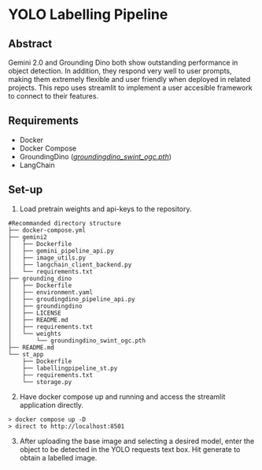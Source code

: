 # YOLO Labelling Pipeline

## Abstract
Gemini 2.0 and Grounding Dino both show outstanding performance in object detection. In addition, they respond very well to user prompts, making them extremely flexible and user friendly when deployed in related projects. This repo  uses streamlit to implement a user accesible framework to connect to their features.

## Requirements
* Docker
* Docker Compose
* GroundingDino ([*groundingdino_swint_ogc.pth*](https://github.com/IDEA-Research/GroundingDINO/releases/download/v0.1.0-alpha/groundingdino_swint_ogc.pth))
* LangChain

## Set-up
1. Load pretrain weights and api-keys to the repository.
```Shell
#Recommanded directory structure
├── docker-compose.yml
├── gemini2
│   ├── Dockerfile
│   ├── gemini_pipeline_api.py
│   ├── image_utils.py
│   ├── langchain_client_backend.py
│   └── requirements.txt
├── grounding_dino
│   ├── Dockerfile
│   ├── environment.yaml
│   ├── groudingdino_pipeline_api.py
│   ├── groundingdino
│   ├── LICENSE
│   ├── README.md
│   ├── requirements.txt
│   └── weights
│       └── groundingdino_swint_ogc.pth
├── README.md
└── st_app
    ├── Dockerfile
    ├── labellingpipeline_st.py
    ├── requirements.txt
    └── storage.py
````
2. Have docker compose up and running and access the streamlit application directly.
```Shell
> docker compose up -D
> direct to http://localhost:8501
```
3. After uploading the base image and selecting a desired model,  enter the object to be detected in the YOLO requests text box. Hit generate to obtain a labelled image.